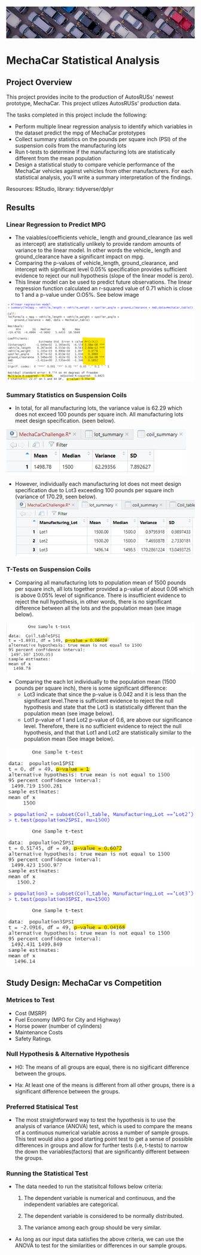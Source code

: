 ![cars_banner](Resources/cars_banner.png)
# MechaCar Statistical Analysis
## Project Overview
This project provides incite to the production of AutosRUSs' newest prototype, MechaCar. This project utlizes AutosRUSs' production data.

The tasks completed in this project include the following:

- Perform multiple linear regression analysis to identify which variables in the dataset predict the mpg of MechaCar prototypes
- Collect summary statistics on the pounds per square inch (PSI) of the suspension coils from the manufacturing lots
- Run t-tests to determine if the manufacturing lots are statistically different from the mean population
- Design a statistical study to compare vehicle performance of the MechaCar vehicles against vehicles from other manufacturers. For each statistical analysis, you’ll write a summary interpretation of the findings.

Resources:
RStudio, library: tidyverse/dplyr
## Results
### Linear Regression to Predict MPG

- The vaiables/coefficients vehicle_ length and ground_clearance (as well as intercept) are statistically unlikely to provide random amounts of variance to the linear model. In other words the vehicle_ length and ground_clearance have a significant impact on mpg. 
- Comparing the p-values of vehicle_length, ground_clearance, and intercept with significant level 0.05% specification provides sufficient evidence to reject our null hypothesis (slope of the linear model is zero).
- This linear model can be used to predict future observations. The linear regression function calculated an r-squared value of 0.71 which is close to 1 and a p-value under O.O5%. See below image

![lin_model](Resources/lin_model.png)


### Summary Statistics on Suspension Coils

- In total, for all manufacturing lots, the variance value is 62.29 which does not exceed 100 pounds per square inch. All manufacturing lots meet design specification. (seen below).

![total_summary](Resources/total_summary.png)

- However, individually each manufacturing lot does not meet design specification due to Lot3 exceeding 100 pounds per square inch (variance of 170.29, seen below).
![lot_summary](Resources/lot_summary.png)

### T-Tests on Suspension Coils

- Comparing all manufacturing lots to population mean of 1500 pounds per square inch, all lots together provided a p-value of about 0.06 which is above 0.05% level of significance. There is insufficient evidence to reject the null hypothesis, in other words, there is no significant difference between all the lots and the population mean (see image below).

![ttest](Resources/ttest.png)

- Comparing the each lot individually to the population mean (1500 pounds per square inch), there is some significant difference:
    - Lot3 indicate that since the p-value is 0.042 and it is less than the significant level.There is sufficient evidence to reject the null hypothesis and state that the Lot3 is statistically different than the population mean (see image below).
    - Lot1 p-value of 1 and Lot2 p-value of 0.6, are above our significance level. Therefore, there is no sufficient evidence to reject the null hypothesis, and that that Lot1 and Lot2 are statistically similar to the population mean (See image below).

![ttest_lots](Resources/ttest_lots.png)

## Study Design: MechaCar vs Competition

### Metrices to Test
- Cost (MSRP)
- Fuel Economy (MPG for City and Highway)
- Horse power (number of cylinders)
- Maintenance Costs
- Safety Ratings

### Null Hypothesis & Alternative Hypothesis
- H0: The means of all groups are equal, there is no sigificant difference between the groups.

- Ha: At least one of the means is different from all other groups, there is a significant difference between the groups.
### Preferred Statisical Test
- The most straightforward way to test the hypothesis is to use the analysis of variance (ANOVA) test, which is used to compare the means of a continuous numerical variable across a number of sample groups. This test would also a good starting point test to get a sense of possible differences in groups and allow for further tests (i.e, t-tests) to narrow the down the variables(factors) that are significantly different between the groups.
### Running the Statistical Test
- The data needed to run the statisitcal follows below criteria: 

    1. The dependent variable is numerical and continuous, and the independent variables are categorical.

    2. The dependent variable is considered to be normally distributed.

    3. The variance among each group should be very similar.

- As long as our input data satisfies the above criteria, we can use the ANOVA to test for the similarities or differences in our sample groups. 